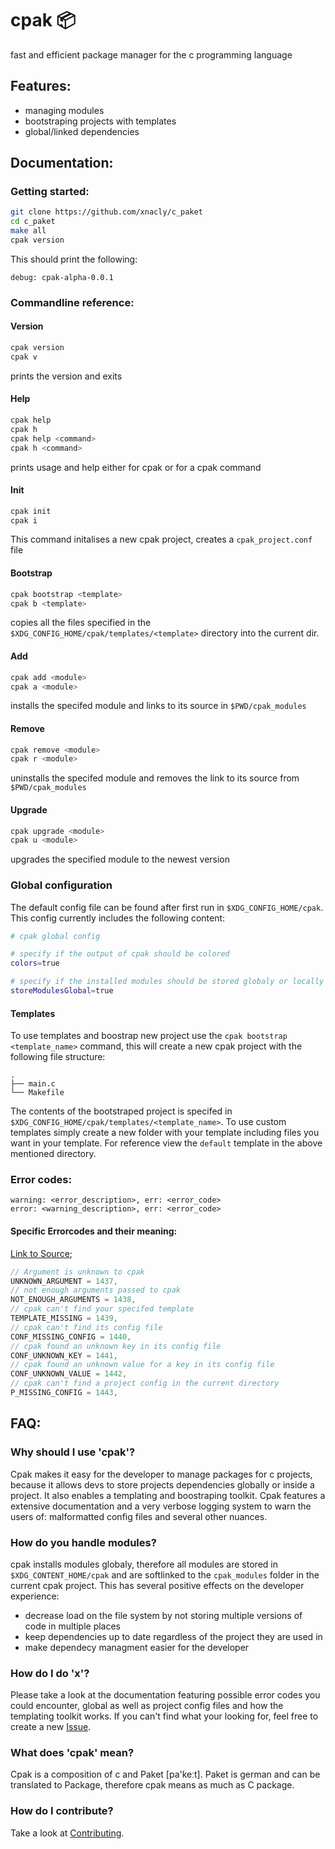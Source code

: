 # cpak 📦
fast and efficient package manager for the c programming language

## Features:
- managing modules
- bootstraping projects with templates 
- global/linked dependencies 

## Documentation:
### Getting started:

```sh
git clone https://github.com/xnacly/c_paket
cd c_paket
make all
cpak version
```
This should print the following:
```
debug: cpak-alpha-0.0.1
```

### Commandline reference:
#### Version
```bash
cpak version
cpak v
```
prints the version and exits
#### Help
```bash
cpak help
cpak h
cpak help <command>
cpak h <command>
```
prints usage and help either for cpak or for a cpak command
#### Init
```bash
cpak init
cpak i
```
This command initalises a new cpak project, creates a `cpak_project.conf` file
#### Bootstrap
```bash
cpak bootstrap <template>
cpak b <template>
```
copies all the files specified in the `$XDG_CONFIG_HOME/cpak/templates/<template>` directory into the current dir.
#### Add
```bash
cpak add <module>
cpak a <module>
```
installs the specifed module and links to its source in `$PWD/cpak_modules`
#### Remove
```bash
cpak remove <module>
cpak r <module>
```
uninstalls the specifed module and removes the link to its source from `$PWD/cpak_modules`
#### Upgrade
```bash
cpak upgrade <module>
cpak u <module>
```
upgrades the specified module to the newest version

### Global configuration
The default config file can be found after first run in `$XDG_CONFIG_HOME/cpak`. This config currently includes the following content:

```bash
# cpak global config

# specify if the output of cpak should be colored
colors=true

# specify if the installed modules should be stored globaly or locally
storeModulesGlobal=true
```

#### Templates
To use templates and boostrap new project use the `cpak bootstrap <template_name>` command, this will create a new cpak project with the following file structure:

```
.
├── main.c
└── Makefile
```

The contents of the bootstraped project is specifed in `$XDG_CONFIG_HOME/cpak/templates/<template_name>`.
To use custom templates simply create a new folder with your template including files you want in your template.
For reference view the `default` template in the above mentioned directory.

### Error codes:

```
warning: <error_description>, err: <error_code>
error: <warning_description>, err: <error_code>
```

#### Specific Errorcodes and their meaning:

[Link to Source](https://github.com/xNaCly/c_paket/blob/master/src/core/cpak_utils.h#L12-L30=);

```c
// Argument is unknown to cpak
UNKNOWN_ARGUMENT = 1437,
// not enough arguments passed to cpak 
NOT_ENOUGH_ARGUMENTS = 1438,
// cpak can't find your specifed template
TEMPLATE_MISSING = 1439,
// cpak can't find its config file
CONF_MISSING_CONFIG = 1440,
// cpak found an unknown key in its config file
CONF_UNKNOWN_KEY = 1441,
// cpak found an unknown value for a key in its config file
CONF_UNKNOWN_VALUE = 1442,
// cpak can't find a project config in the current directory
P_MISSING_CONFIG = 1443,
```

## FAQ:
### Why should I use 'cpak'?
Cpak makes it easy for the developer to manage packages for c projects, because it allows devs to store projects dependencies globally or inside a project.
It also enables a templating and boostraping toolkit. Cpak features a extensive documentation and a very verbose logging system to warn the users of: malformatted config files and several other nuances.

### How do you handle modules?
cpak installs modules globaly, therefore all modules are stored in `$XDG_CONTENT_HOME/cpak` and are softlinked to the `cpak_modules` folder in the current cpak project.
This has several positive effects on the developer experience:
- decrease load on the file system by not storing multiple versions of code in multiple places
- keep dependencies up to date regardless of the project they are used in
- make dependecy managment easier for the developer

### How do I do 'x'?
Please take a look at the documentation featuring possible error codes you could encounter, global as well as project config files and how the templating toolkit works.
If you can't find what your looking for, feel free to create a new [Issue](https://github.com/xNaCly/c_paket/issues).

### What does 'cpak' mean?
Cpak is a composition of c and Paket [pa'keːt]. Paket is german and can be translated to Package, therefore cpak means as much as C package.

### How do I contribute?
Take a look at [Contributing](/CONTRIBUTING.md).
